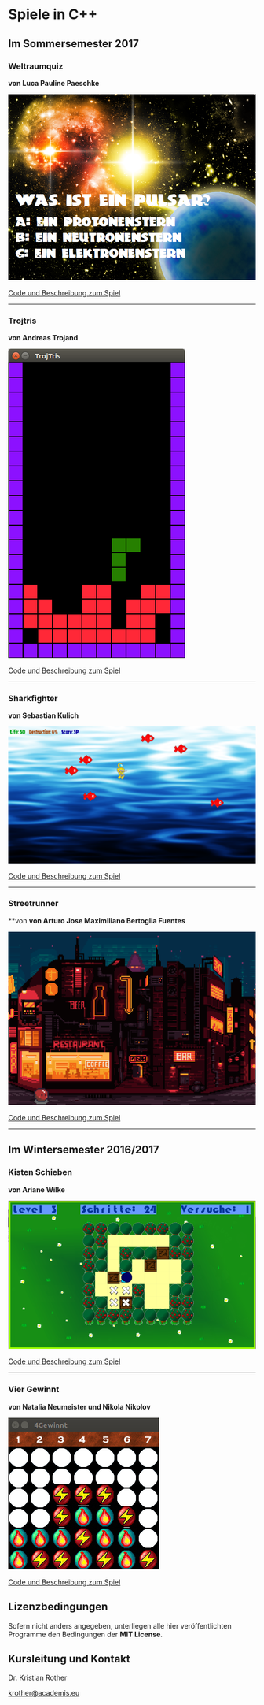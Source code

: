 
# Spiele in C++

## Im Sommersemester 2017


### Weltraumquiz

**von Luca Pauline Paeschke**

![Weltraumquiz](projekte_ss2017/weltraumquiz/bilder/Frage2mitText.fw.png)

[Code und Beschreibung zum Spiel](projekte_ss2017/weltraumquiz/)

----

### Trojtris

**von Andreas Trojand**

![Trojtris](projekte_ss2017/trojtris/screenshot.png)

[Code und Beschreibung zum Spiel](projekte_ss2017/trojtris/)

----

### Sharkfighter

**von Sebastian Kulich**

![Sharkfighre](projekte_ss2017/sharkfighter/screenshot.png)

[Code und Beschreibung zum Spiel](projekte_ss2017/sharkfighter/)

----

### Streetrunner

**von **von Arturo Jose Maximiliano Bertoglia Fuentes**

![Streetrunner](projekte_ss2017/streetrunner/screenshot.png)

[Code und Beschreibung zum Spiel](projekte_ss2017/streetrunner/)

----



## Im Wintersemester 2016/2017

### Kisten Schieben

**von Ariane Wilke**

![Kisten schieben](projekte_ws2016/kisten_schieben/kisten_schieben2.png)

[Code und Beschreibung zum Spiel](projekte_ws2016/kisten_schieben/)

----

### Vier Gewinnt

**von Natalia Neumeister und Nikola Nikolov**

![Vier gewinnt](projekte_ws2016/vier_gewinnt/vier_gewinnt.png)

[Code und Beschreibung zum Spiel](projekte_ws2016/vier_gewinnt/)



## Lizenzbedingungen

Sofern nicht anders angegeben, unterliegen alle hier veröffentlichten Programme den Bedingungen der **MIT License**. 


## Kursleitung und Kontakt

Dr. Kristian Rother

[krother@academis.eu](mailto:krother@academis.eu)
